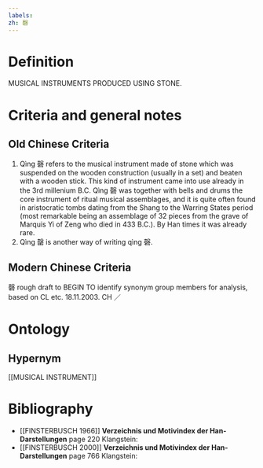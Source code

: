 ```yaml
---
labels: 
zh: 磬
---
```


# Definition
MUSICAL INSTRUMENTS PRODUCED USING STONE.
# Criteria and general notes
## Old Chinese Criteria
1. Qìng 磬 refers to the musical instrument made of stone which was suspended on the wooden construction (usually in a set) and beaten with a wooden stick. This kind of instrument came into use already in the 3rd millenium B.C. Qìng 磬 was together with bells and drums the core instrument of ritual musical assemblages, and it is quite often found in aristocratic tombs dating from the Shang to the Warring States period (most remarkable being an assemblage of 32 pieces from the grave of Marquis Yi of Zeng who died in 433 B.C.). By Han times it was already rare.
2. Qìng 罄 is another way of writing qìng 磬.
## Modern Chinese Criteria
磬
rough draft to BEGIN TO identify synonym group members for analysis, based on CL etc. 18.11.2003. CH ／
# Ontology

## Hypernym
[[MUSICAL INSTRUMENT]]
# Bibliography
- [[FINSTERBUSCH 1966]]
**Verzeichnis und Motivindex der Han-Darstellungen** page 220
Klangstein:
- [[FINSTERBUSCH 2000]]
**Verzeichnis und Motivindex der Han-Darstellungen** page 766
Klangstein: